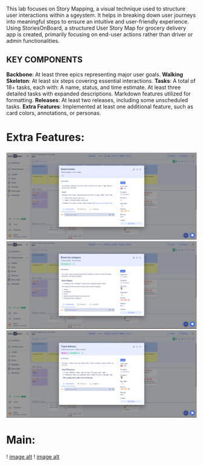 This lab focuses on Story Mapping, a visual technique used to structure user interactions within a sgeystem. 
It helps in breaking down user journeys into meaningful steps to ensure an intuitive and user-friendly experience. 
Using StoriesOnBoard, a structured User Story Map for grocery delivery app is created, primarily focusing on end-user actions rather than driver or admin functionalities.
## KEY COMPONENTS
**Backbone**: At least three epics representing major user goals.
**Walking Skeleton**: At least six steps covering essential interactions.
**Tasks**: A total of 18+ tasks, each with:
 A name, status, and time estimate.
At least three detailed tasks with expanded descriptions.
Markdown features utilized for formatting.
**Releases**: At least two releases, including some unscheduled tasks.
**Extra Features**: Implemented at least one additional feature, such as card colors, annotations, or personas.


# Extra Features:
![image alt](https://github.com/fairuz170/ENSE271-Portfolio/blob/ae95c56d7306288501e06e7437da50324e0f85ad/User%20Story%20Mapping/ExFeature1.png)
![image alt](https://github.com/fairuz170/ENSE271-Portfolio/blob/ae95c56d7306288501e06e7437da50324e0f85ad/User%20Story%20Mapping/ExFeature2.png)
![image alt](https://github.com/fairuz170/ENSE271-Portfolio/blob/ae95c56d7306288501e06e7437da50324e0f85ad/User%20Story%20Mapping/ExFeature3.png)

# Main:
! [image alt](https://github.com/fairuz170/ENSE271Portfolio/blob/ae95c56d7306288501e06e7437da50324e0f85ad/User%20Story%20Mapping/StoriesOB1.png)
! [image alt](https://github.com/fairuz170/ENSE271Portfolio/blob/ae95c56d7306288501e06e7437da50324e0f85ad/User%20Story%20Mapping/StoriesOB2.png)

